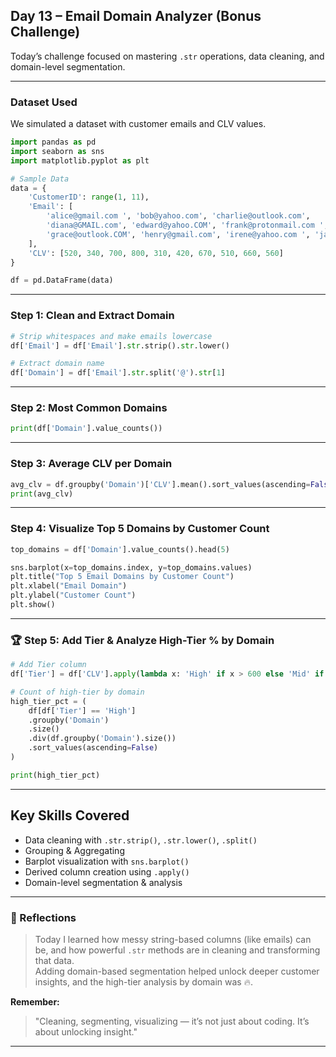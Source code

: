 ## Day 13 – Email Domain Analyzer (Bonus Challenge)

Today’s challenge focused on mastering `.str` operations, data cleaning, and domain-level segmentation.

---

### Dataset Used
We simulated a dataset with customer emails and CLV values.

```python
import pandas as pd
import seaborn as sns
import matplotlib.pyplot as plt

# Sample Data
data = {
    'CustomerID': range(1, 11),
    'Email': [
        'alice@gmail.com ', 'bob@yahoo.com', 'charlie@outlook.com',
        'diana@GMAIL.com', 'edward@yahoo.COM', 'frank@protonmail.com ',
        'grace@outlook.COM', 'henry@gmail.com', 'irene@yahoo.com ', 'jack@gmail.COM'
    ],
    'CLV': [520, 340, 700, 800, 310, 420, 670, 510, 660, 560]
}

df = pd.DataFrame(data)
```

---

### Step 1: Clean and Extract Domain

```python
# Strip whitespaces and make emails lowercase
df['Email'] = df['Email'].str.strip().str.lower()

# Extract domain name
df['Domain'] = df['Email'].str.split('@').str[1]
```

---

### Step 2: Most Common Domains

```python
print(df['Domain'].value_counts())
```

---

### Step 3: Average CLV per Domain

```python
avg_clv = df.groupby('Domain')['CLV'].mean().sort_values(ascending=False)
print(avg_clv)
```

---

### Step 4: Visualize Top 5 Domains by Customer Count

```python
top_domains = df['Domain'].value_counts().head(5)

sns.barplot(x=top_domains.index, y=top_domains.values)
plt.title("Top 5 Email Domains by Customer Count")
plt.xlabel("Email Domain")
plt.ylabel("Customer Count")
plt.show()
```

---

### 🏆 Step 5: Add Tier & Analyze High-Tier % by Domain

```python
# Add Tier column
df['Tier'] = df['CLV'].apply(lambda x: 'High' if x > 600 else 'Mid' if x > 400 else 'Low')

# Count of high-tier by domain
high_tier_pct = (
    df[df['Tier'] == 'High']
    .groupby('Domain')
    .size()
    .div(df.groupby('Domain').size())
    .sort_values(ascending=False)
)

print(high_tier_pct)
```

---

## Key Skills Covered

- Data cleaning with `.str.strip()`, `.str.lower()`, `.split()`
- Grouping & Aggregating
- Barplot visualization with `sns.barplot()`
- Derived column creation using `.apply()`
- Domain-level segmentation & analysis

---

### 🧠 Reflections

> Today I learned how messy string-based columns (like emails) can be, and how powerful `.str` methods are in cleaning and transforming that data.  
> Adding domain-based segmentation helped unlock deeper customer insights, and the high-tier analysis by domain was 🔥.  

**Remember:**  
> "Cleaning, segmenting, visualizing — it’s not just about coding. It’s about unlocking insight."

---

